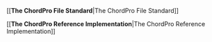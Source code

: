 [[**The ChordPro File Standard**|The ChordPro File Standard]]

[[**The ChordPro Reference Implementation**|The ChordPro Reference Implementation]]
